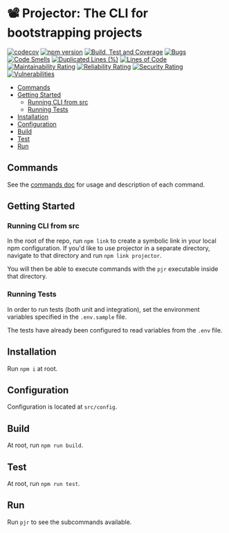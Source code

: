 # 📽 Projector: The CLI for bootstrapping projects <!-- omit in toc -->

[![codecov](https://codecov.io/gh/tbarlow12/projector/branch/master/graph/badge.svg)](https://codecov.io/gh/tbarlow12/projector) [![npm version](https://badge.fury.io/js/pjr.svg)](https://badge.fury.io/js/pjr) [![Build, Test and Coverage](https://github.com/tbarlow12/projector/workflows/Build,%20Test%20and%20Coverage/badge.svg)](https://github.com/tbarlow12/projector/actions?query=workflow%3A%22Build%2C+Test+and+Coverage%22) [![Bugs](https://sonarcloud.io/api/project_badges/measure?project=tbarlow12_projector&metric=bugs)](https://sonarcloud.io/dashboard?id=tbarlow12_projector) [![Code Smells](https://sonarcloud.io/api/project_badges/measure?project=tbarlow12_projector&metric=code_smells)](https://sonarcloud.io/dashboard?id=tbarlow12_projector) [![Duplicated Lines (%)](https://sonarcloud.io/api/project_badges/measure?project=tbarlow12_projector&metric=duplicated_lines_density)](https://sonarcloud.io/dashboard?id=tbarlow12_projector) [![Lines of Code](https://sonarcloud.io/api/project_badges/measure?project=tbarlow12_projector&metric=ncloc)](https://sonarcloud.io/dashboard?id=tbarlow12_projector) [![Maintainability Rating](https://sonarcloud.io/api/project_badges/measure?project=tbarlow12_projector&metric=sqale_rating)](https://sonarcloud.io/dashboard?id=tbarlow12_projector) [![Reliability Rating](https://sonarcloud.io/api/project_badges/measure?project=tbarlow12_projector&metric=reliability_rating)](https://sonarcloud.io/dashboard?id=tbarlow12_projector) [![Security Rating](https://sonarcloud.io/api/project_badges/measure?project=tbarlow12_projector&metric=security_rating)](https://sonarcloud.io/dashboard?id=tbarlow12_projector) [![Vulnerabilities](https://sonarcloud.io/api/project_badges/measure?project=tbarlow12_projector&metric=vulnerabilities)](https://sonarcloud.io/dashboard?id=tbarlow12_projector)

- [Commands](#commands)
- [Getting Started](#getting-started)
  - [Running CLI from src](#running-cli-from-src)
  - [Running Tests](#running-tests)
- [Installation](#installation)
- [Configuration](#configuration)
- [Build](#build)
- [Test](#test)
- [Run](#run)

## Commands

See the [commands doc](./docs/commands.md) for usage and description of each command.

## Getting Started

### Running CLI from src

In the root of the repo, run `npm link` to create a symbolic link in your local npm configuration.
If you'd like to use projector in a separate directory, navigate to that directory and run `npm link projector`.

You will then be able to execute commands with the `pjr` executable inside that directory.

### Running Tests

In order to run tests (both unit and integration), set the environment variables specified in the `.env.sample` file.

The tests have already been configured to read variables from the `.env` file.

## Installation

Run `npm i` at root.

## Configuration

Configuration is located at `src/config`.

## Build

At root, run `npm run build`.

## Test

At root, run `npm run test`.

## Run

Run `pjr` to see the subcommands available.
